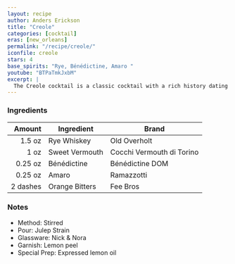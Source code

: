 ```yaml
---
layout: recipe
author: Anders Erickson
title: "Creole"
categories: [cocktail]
eras: [new_orleans]
permalink: "/recipe/creole/"
iconfile: creole
stars: 4
base_spirits: "Rye, Bénédictine, Amaro "
youtube: "BTPaTmkJxbM"
excerpt: |
  The Creole cocktail is a classic cocktail with a rich history dating back to the early 1900s. It is known for its complex and balanced flavor profile, combining the sweetness of vermouth with the bitterness of Amaro and the herbal notes of Bénédictine.
---
```


### Ingredients

|   Amount | Ingredient     | Brand                     |
| -------: | -------------- | ------------------------- |
|   1.5 oz | Rye Whiskey    | Old Overholt              |
|     1 oz | Sweet Vermouth | Cocchi Vermouth di Torino |
|  0.25 oz | Bénédictine    | Bénédictine DOM           |
|  0.25 oz | Amaro          | Ramazzotti                |
| 2 dashes | Orange Bitters | Fee Bros                  |

### Notes

- Method: Stirred
- Pour: Julep Strain
- Glassware: Nick & Nora
- Garnish: Lemon peel
- Special Prep: Expressed lemon oil
